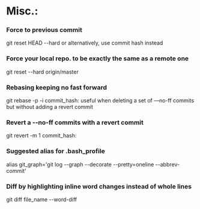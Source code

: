 # Misc.:

### Force to previous commit

git reset HEAD --hard or alternatively, use commit hash instead

### Force your local repo. to be exactly the same as a remote one

git reset --hard origin/master 

### Rebasing keeping no fast forward

git rebase -p -i commit_hash: useful when deleting a set of —no-ff commits but without adding a revert commit

### Revert a --no-ff commits with a revert commit

git revert -m 1 commit_hash: 

### Suggested alias for .bash_profile

alias git_graph='git log --graph --decorate --pretty=oneline --abbrev-commit'

### Diff by highlighting inline word changes instead of whole lines

git diff file_name --word-diff